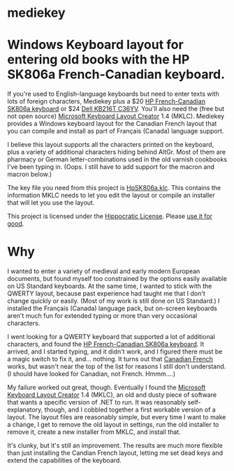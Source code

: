 # mediekey
# Windows Keyboard layout for entering old books with the HP SK806a French-Canadian keyboard.

If you're used to English-language keyboards but need to enter texts with lots of foreign characters, Mediekey plus a $20 [HP French-Canadian SK806a keyboard](https://www.newegg.com/p/0GA-0012-006F5?Item=9SIAJCJ8HH2056) or $24 [Dell KB216T C36YV](https://www.newegg.com/p/0GA-002N-005Y7). You'll also need the (free but not open source) [Microsoft Keyboard Layout Creator](https://www.microsoft.com/en-us/download/details.aspx?id=22339) 1.4 (MKLC).  Mediekey provides a Windows keyboard layout for the Canadian French layout that you can compile and install as part of Français (Canada) language support.

I believe this layout supports all the characters printed on the keyboard, plus a variety of additional characters hiding behind AltGr. Most of them are pharmacy or German letter-combinations used in the old varnish cookbooks I've been typing in. (Oops.  I still have to add support for the macron and macron below.)

The key file you need from this project is [HpSK806a.klc](https://github.com/simonstl/mediekey/blob/master/HpSK806a.klc).  This contains the information MKLC needs to let you edit the layout or compile an installer that will let you use the layout.  

This project is licensed under the [Hippocratic License](https://firstdonoharm.dev/). Please [use it for good](http://simonstl.com/random/2013/06/code_like_youre_writing.html).

# Why

I wanted to enter a variety of medieval and early modern European documents, but found myself too constrained by the options easily available on US Standard keyboards.  At the same time, I wanted to stick with the QWERTY layout, because past experience had taught me that I don't change quickly or easily. (Most of my work is still done on US Standard.) I installed the Français (Canada) language pack, but on-screen keyboards aren't much fun for extended typing or more than very occasional characters.

I went looking for a QWERTY keyboard that supported a lot of additional characters, and found the [HP French-Canadian SK806a keyboard](https://www.newegg.com/p/0GA-0012-006F5?Item=9SIAJCJ8HH2056).  It arrived, and I started typing, and it didn't work, and I figured there must be a magic switch to fix it, and... nothing. It turns out that [Canadian French](https://en.wikipedia.org/wiki/File:KB_Canadian_French_text.svg) works, but wasn't near the top of the list for reasons I still don't understand. (I should have looked for Canadian, not French. Hmmm....)

My failure worked out great, though. Eventually I found the [Microsoft Keyboard Layout Creator](https://www.microsoft.com/en-us/download/details.aspx?id=22339) 1.4 (MKLC), an old and dusty piece of software that wants a specific version of .NET to run.  It was reasonably self-explanatory, though, and I cobbled together a first workable version of a layout. The layout files are reasonably simple, but every time I want to make a change, I get to remove the old layout in settings, run the old installer to remove it, create a new installer from MKLC, and install that. 

It's clunky, but it's still an improvement.  The results are much more flexible than just installing the Candian French layout, letting me set dead keys and extend the capabilities of the keyboard.
